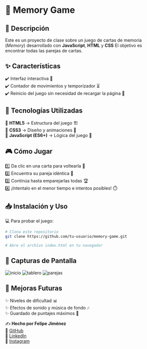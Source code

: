 # 🎴 Memory Game

## 📝 Descripción

Este es un proyecto de clase sobre un juego de cartas de memoria (*Memory*) desarrollado con **JavaScript**, **HTML** y **CSS** 
El objetivo es encontrar todas las parejas de cartas.

## ✨ Características

✔️ Interfaz interactiva 🎨  
✔️ Contador de movimientos y temporizador ⏳  
✔️ Reinicio del juego sin necesidad de recargar la página 🔄  

## 🚀 Tecnologías Utilizadas

🔹 **HTML5** → Estructura del juego 🏗️  
🔹 **CSS3** → Diseño y animaciones 🎨  
🔹 **JavaScript (ES6+)** → Lógica del juego 🧠  

## 🎮 Cómo Jugar

1️⃣ Da clic en una carta para voltearla 🔄  
2️⃣ Encuentra su pareja idéntica 👯  
3️⃣ Continúa hasta emparejarlas todas 🏆  
4️⃣ ¡Intentalo en el menor tiempo e intentos posibles! ⏱️  

## 📥 Instalación y Uso

💻 Para probar el juego:

```bash
# Clona este repositorio
git clone https://github.com/tu-usuario/memory-game.git

# Abre el archivo index.html en tu navegador
```

## 📸 Capturas de Pantalla
![inicio](https://github.com/user-attachments/assets/9c06785d-4ffa-4136-81ca-f818d0606e1d)
![tablero](https://github.com/user-attachments/assets/20bbf736-3386-413d-b78c-8579c33067ee)
![parejas](https://github.com/user-attachments/assets/e352da10-04bb-461b-9474-f1705f1ba9fd)




## 🔮 Mejoras Futuras

✨ Niveles de dificultad 📊  
✨ Efectos de sonido y música de fondo 🎶  
✨ Guardado de puntajes máximos 🏅  


✍️ **Hecho por Felipe Jiménez**  
🔗 [GitHub](https://github.com/felipejimeenezz)  
🔗 [LinkedIn](https://www.linkedin.com/in/felipe-jiménez-luque-b6a1082a2/)  
🔗 [Instagram](https://instagram.com/felipejimeenezz) 

